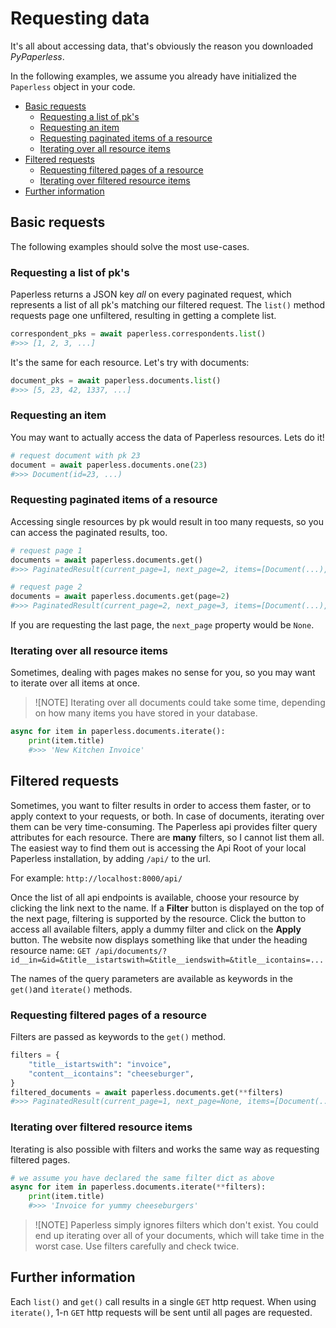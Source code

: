 # Requesting data

It's all about accessing data, that's obviously the reason you downloaded *PyPaperless*.

In the following examples, we assume you already have initialized the `Paperless` object in your code.

- [Basic requests](#basic-requests)
    - [Requesting a list of pk's](#requesting-a-list-of-pks)
    - [Requesting an item](#requesting-an-item)
    - [Requesting paginated items of a resource](#requesting-paginated-items-of-a-resource)
    - [Iterating over all resource items](#iterating-over-all-resource-items)
- [Filtered requests](#filtered-requests)
    - [Requesting filtered pages of a resource](#requesting-filtered-pages-of-a-resource)
    - [Iterating over filtered resource items](#iterating-over-filtered-resource-items)
- [Further information](#further-information)

## Basic requests

The following examples should solve the most use-cases.

### Requesting a list of pk's

Paperless returns a JSON key *all* on every paginated request, which represents a list of all pk's matching our filtered request. The `list()` method requests page one unfiltered, resulting in getting a complete list.

```python
correspondent_pks = await paperless.correspondents.list()
#>>> [1, 2, 3, ...]
```

It's the same for each resource. Let's try with documents:

```python
document_pks = await paperless.documents.list()
#>>> [5, 23, 42, 1337, ...]
```

### Requesting an item

You may want to actually access the data of Paperless resources. Lets do it!

```python
# request document with pk 23
document = await paperless.documents.one(23)
#>>> Document(id=23, ...)
```

### Requesting paginated items of a resource

Accessing single resources by pk would result in too many requests, so you can access the paginated results, too.

```python
# request page 1
documents = await paperless.documents.get()
#>>> PaginatedResult(current_page=1, next_page=2, items=[Document(...), ...])

# request page 2
documents = await paperless.documents.get(page=2)
#>>> PaginatedResult(current_page=2, next_page=3, items=[Document(...), ...])
```

If you are requesting the last page, the `next_page` property would be `None`.

### Iterating over all resource items

Sometimes, dealing with pages makes no sense for you, so you may want to iterate over all items at once.

> ![NOTE]
> Iterating over all documents could take some time, depending on how many items you have stored in your database.

```python
async for item in paperless.documents.iterate():
    print(item.title)
    #>>> 'New Kitchen Invoice'
```

## Filtered requests

Sometimes, you want to filter results in order to access them faster, or to apply context to your requests, or both. In case of documents, iterating over them can be very time-consuming. The Paperless api provides filter query attributes for each resource. There are **many** filters, so I cannot list them all. The easiest way to find them out is accessing the Api Root of your local Paperless installation, by adding `/api/` to the url.

For example: `http://localhost:8000/api/`

Once the list of all api endpoints is available, choose your resource by clicking the link next to the name. If a **Filter** button is displayed on the top of the next page, filtering is supported by the resource. Click the button to access all available filters, apply a dummy filter and click on the **Apply** button.
The website now displays something like that under the heading resource name:
`GET /api/documents/?id__in=&id=&title__istartswith=&title__iendswith=&title__icontains=...`

The names of the query parameters are available as keywords in the `get()`and `ìterate()` methods.

### Requesting filtered pages of a resource

Filters are passed as keywords to the `get()` method.

```python
filters = {
    "title__istartswith": "invoice",
    "content__icontains": "cheeseburger",
}
filtered_documents = await paperless.documents.get(**filters)
#>>> PaginatedResult(current_page=1, next_page=None, items=[Document(...), ...])
```

### Iterating over filtered resource items

Iterating is also possible with filters and works the same way as requesting filtered pages.

```python
# we assume you have declared the same filter dict as above
async for item in paperless.documents.iterate(**filters):
    print(item.title)
    #>>> 'Invoice for yummy cheeseburgers'
```

> ![NOTE]
> Paperless simply ignores filters which don't exist. You could end up iterating over all of your documents, which will take time in the worst case. Use filters carefully and check twice.

## Further information

Each `list()` and `get()` call results in a single `GET` http request. When using `iterate()`, 1-n `GET` http requests will be sent until all pages are requested.
